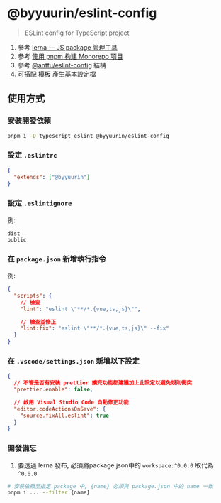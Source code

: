 # @byyuurin/eslint-config

> ESLint config for TypeScript project
1. 參考 [lerna — JS package 管理工具](https://medium.com/lion-f2e/lerna-js-package-%E7%AE%A1%E7%90%86%E5%B7%A5%E5%85%B7-e9ed360d1143)
1. 參考 [使用 pnpm 构建 Monorepo 项目](https://zhuanlan.zhihu.com/p/373935751)
2. 參考 [@antfu/eslint-config](https://github.com/antfu/eslint-config) 結構
3. 可搭配 [模板](https://github.com/byyuurin/vscode-blueprint-templates) 產生基本設定檔

## 使用方式

### 安裝開發依賴

```bash
pnpm i -D typescript eslint @byyuurin/eslint-config
```

### 設定 `.eslintrc`

```json
{
  "extends": ["@byyuurin"]
}
```

### 設定 `.eslintignore`

例:

```
dist
public
```

### 在 `package.json` 新增執行指令

例:

```json
{
  "scripts": {
    // 檢查
    "lint": "eslint \"**/*.{vue,ts,js}\"",

    // 檢查並修正
    "lint:fix": "eslint \"**/*.{vue,ts,js}\" --fix"
  }
}
```

### 在 `.vscode/settings.json` 新增以下設定

```json
{
  // 不管是否有安裝 prettier 擴充功能都建議加上此設定以避免規則衝突
  "prettier.enable": false,

  // 啟用 Visual Studio Code 自動修正功能
  "editor.codeActionsOnSave": {
    "source.fixAll.eslint": true
  }
}
```

### 開發備忘

1. 要透過 lerna 發布, 必須將package.json中的 `workspace:^0.0.0` 取代為 `^0.0.0`

```bash
# 安裝依賴至指定 package 中, {name} 必須與 package.json 中的 name 一致
pnpm i ... --filter {name}
```

